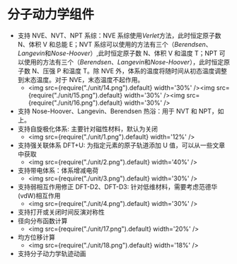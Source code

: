 # 分子动力学组件

- 支持 NVE、NVT、NPT 系综：NVE 系综使用*Verlet*方法，此时恒定原子数 N、体积 V 和总能 E；NVT 系综可以使用的方法有三个（_Berendsen_、*Langevin*和*Nose-Hoover*）,此时恒定原子数 N、体积 V 和温度 T；NPT 可以使用的方法有三个（_Berendsen_、*Langevin*和*Nose-Hoover*），此时恒定原子数 N、压强 P 和温度 T。除 NVE 外，体系的温度将随时间从初态温度调整到末态温度。对于 NVE，末态温度不起作用。
  - <img src={require("./unit/14.png").default} width='30%' /><img src={require("./unit/15.png").default} width='30%' /><img src={require("./unit/16.png").default} width='30%' />
- 支持 Nose-Hoover、Langevin、Berendsen 热浴：用于 NVT 和 NPT，如上。
- 支持自旋极化体系: 主要针对磁性材料，默认为关闭
  - <img src={require("./unit/1.png").default} width='12%' />
- 支持强关联体系 DFT+U: 为指定元素的原子轨道添加 U 值，可以从一些文章中获取
  - <img src={require("./unit/2.png").default} width='40%' />
- 支持带电体系：体系增减电荷
  - <img src={require("./unit/3.png").default} width='30%' />
- 支持弱相互作用修正 DFT-D2、DFT-D3: 针对低维材料，需要考虑范德华(vdW)相互作用
  - <img src={require("./unit/4.png").default} width='30%' />
- 支持打开或关闭时间反演对称性
- 径向分布函数计算
  - <img src={require("./unit/17.png").default} width='20%' />
- 均方位移计算
  - <img src={require("./unit/18.png").default} width='18%' />
- 支持分子动力学轨迹动画
